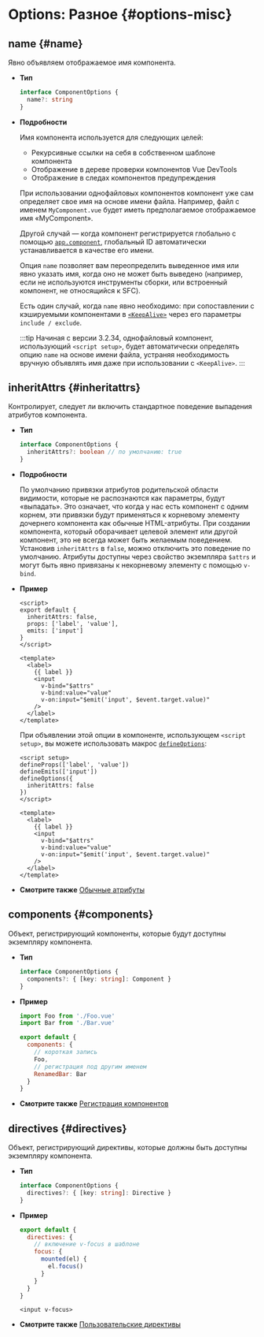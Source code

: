 # Options: Разное {#options-misc}

## name {#name}

Явно объявляем отображаемое имя компонента.

- **Тип**

  ```ts
  interface ComponentOptions {
    name?: string
  }
  ```

- **Подробности**

  Имя компонента используется для следующих целей:

  - Рекурсивные ссылки на себя в собственном шаблоне компонента
  - Отображение в дереве проверки компонентов Vue DevTools
  - Отображение в следах компонентов предупреждения

  При использовании однофайловых компонентов компонент уже сам определяет свое имя на основе имени файла. Например, файл с именем `MyComponent.vue` будет иметь предполагаемое отображаемое имя «MyComponent».

  Другой случай — когда компонент регистрируется глобально с помощью [`app.component`](/api/application#app-component), глобальный ID автоматически устанавливается в качестве его имени.

  Опция `name` позволяет вам переопределить выведенное имя или явно указать имя, когда оно не может быть выведено (например, если не используются инструменты сборки, или встроенный компонент, не относящийся к SFC).

  Есть один случай, когда `name` явно необходимо: при сопоставлении с кэшируемыми компонентами в [`<KeepAlive>`](/guide/built-ins/keep-alive) через его параметры `include / exclude`.

  :::tip
  Начиная с версии 3.2.34, однофайловый компонент, использующий `<script setup>`, будет автоматически определять опцию `name` на основе имени файла, устраняя необходимость вручную объявлять имя даже при использовании с `<KeepAlive>`.
  :::

## inheritAttrs {#inheritattrs}

Контролирует, следует ли включить стандартное поведение выпадения атрибутов компонента.

- **Тип**

  ```ts
  interface ComponentOptions {
    inheritAttrs?: boolean // по умолчанию: true
  }
  ```

- **Подробности**

  По умолчанию привязки атрибутов родительской области видимости, которые не распознаются как параметры, будут «выпадать». Это означает, что когда у нас есть компонент с одним корнем, эти привязки будут применяться к корневому элементу дочернего компонента как обычные HTML-атрибуты. При создании компонента, который оборачивает целевой элемент или другой компонент, это не всегда может быть желаемым поведением. Установив `inheritAttrs` в `false`, можно отключить это поведение по умолчанию. Атрибуты доступны через свойство экземпляра `$attrs` и могут быть явно привязаны к некорневому элементу с помощью `v-bind`.

- **Пример**

  <div class="options-api">

  ```vue
  <script>
  export default {
    inheritAttrs: false,
    props: ['label', 'value'],
    emits: ['input']
  }
  </script>

  <template>
    <label>
      {{ label }}
      <input
        v-bind="$attrs"
        v-bind:value="value"
        v-on:input="$emit('input', $event.target.value)"
      />
    </label>
  </template>
  ```

  </div>
  <div class="composition-api">

  При объявлении этой опции в компоненте, использующем `<script setup>`, вы можете использовать макрос [`defineOptions`](/api/sfc-script-setup#defineoptions):

  ```vue
  <script setup>
  defineProps(['label', 'value'])
  defineEmits(['input'])
  defineOptions({
    inheritAttrs: false
  })
  </script>

  <template>
    <label>
      {{ label }}
      <input
        v-bind="$attrs"
        v-bind:value="value"
        v-on:input="$emit('input', $event.target.value)"
      />
    </label>
  </template>
  ```

  </div>

- **Смотрите также** [Обычные атрибуты](/guide/components/attrs)

## components {#components}

Объект, регистрирующий компоненты, которые будут доступны экземпляру компонента.

- **Тип**

  ```ts
  interface ComponentOptions {
    components?: { [key: string]: Component }
  }
  ```

- **Пример**

  ```js
  import Foo from './Foo.vue'
  import Bar from './Bar.vue'

  export default {
    components: {
      // короткая запись
      Foo,
      // регистрация под другим именем
      RenamedBar: Bar
    }
  }
  ```

- **Смотрите также** [Регистрация компонентов](/guide/components/registration)

## directives {#directives}

Объект, регистрирующий директивы, которые должны быть доступны экземпляру компонента.

- **Тип**

  ```ts
  interface ComponentOptions {
    directives?: { [key: string]: Directive }
  }
  ```

- **Пример**

  ```js
  export default {
    directives: {
      // включение v-focus в шаблоне
      focus: {
        mounted(el) {
          el.focus()
        }
      }
    }
  }
  ```

  ```vue-html
  <input v-focus>
  ```

- **Смотрите также** [Пользовательские директивы](/guide/reusability/custom-directives)
